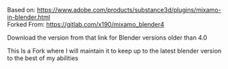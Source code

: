 Based on: https://www.adobe.com/products/substance3d/plugins/mixamo-in-blender.html  
Forked From: https://gitlab.com/x190/mixamo_blender4

Download the version from that link for Blender versions older than 4.0

This Is a Fork where I will maintain it to keep up to the latest blender version to the best of my abilities

